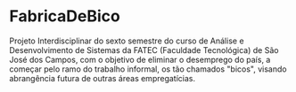# FabricaDeBico
Projeto Interdisciplinar do sexto semestre do curso de Análise e Desenvolvimento de Sistemas da FATEC (Faculdade Tecnológica) de São José dos Campos,
com o objetivo de eliminar o desemprego do país, a começar pelo ramo do trabalho informal,  os tão chamados "bicos",
visando abrangência futura de outras áreas empregatícias.
